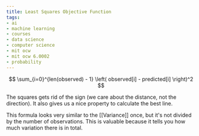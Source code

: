 ```yaml
---
title: Least Squares Objective Function
tags:
- ai
- machine learning
- courses
- data science
- computer science
- mit ocw
- mit ocw 6.0002
- probability
---
```


$$
\sum_{i=0}^{len(observed) - 1} \left( observed[i] - predicted[i] \right)^2
$$

The squares gets rid of the sign (we care about the distance, not the direction). It also gives us a nice property to calculate the best line.

This formula looks very similar to the [[Variance]] once, but it's not divided by the number of observations. This is valuable because it tells you how much variation there is in total. 